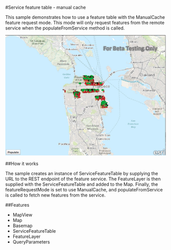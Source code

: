 #Service feature table - manual cache

This sample demonstrates how to use a feature table with the ManualCache feature request mode. This mode will only request features from the remote service when the populateFromService method is called.

![](screenshot.png)

##How it works

The sample creates an instance of ServiceFeatureTable by supplying the URL to the REST endpoint of the feature service. The FeatureLayer is then supplied with the ServiceFeatureTable and added to the Map. Finally, the featureRequestMode is set to use ManualCache, and populateFromService is called to fetch new features from the service.

##Features
- MapView
- Map
- Basemap
- ServiceFeatureTable
- FeatureLayer
- QueryParameters
